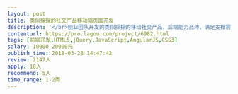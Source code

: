 ```yaml
---                
layout: post       
title: 类似探探的社交产品移动端页面开发           
description: '</br>创业团队开发的类似探探的移动社交产品，后端能力充沛，满足支撑需求；前端能力短板，当前页面效果严重偏离原始设计，交互细节不理想，希望在短期内能够有一两名前端大咖带领在职两名前端完善修补。</br>'     
contenturl: https://pro.lagou.com/project/6982.html      
tags: [前端开发,HTML5,jQuery,JavaScript,AngularJS,CSS3]            
salary: 10000-20000元          
publish_time: 2018-03-28 14:47:42         
review: 2147人                   
apply: 18人                   
recommend: 5人                   
time_range: 1-2周              
---                 
```

